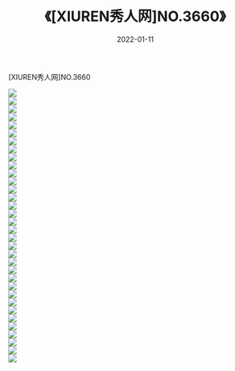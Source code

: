 ﻿---
layout: post
title:  《[XIUREN秀人网]NO.3660》
date:   2022-01-11
img: http://pic.660000.xyz/1:/秀人网/秀人网第04部分/[XIUREN秀人网]NO.3660/000.jpg
categories: [美女, 清纯, 唯美]
---

[XIUREN秀人网]NO.3660

 ![](http://pic.660000.xyz/1:/秀人网/秀人网第04部分/[XIUREN秀人网]NO.3660/001.jpg) <br>![](http://pic.660000.xyz/1:/秀人网/秀人网第04部分/[XIUREN秀人网]NO.3660/002.jpg) <br>![](http://pic.660000.xyz/1:/秀人网/秀人网第04部分/[XIUREN秀人网]NO.3660/003.jpg) <br>![](http://pic.660000.xyz/1:/秀人网/秀人网第04部分/[XIUREN秀人网]NO.3660/004.jpg) <br>![](http://pic.660000.xyz/1:/秀人网/秀人网第04部分/[XIUREN秀人网]NO.3660/005.jpg) <br>![](http://pic.660000.xyz/1:/秀人网/秀人网第04部分/[XIUREN秀人网]NO.3660/006.jpg) <br>![](http://pic.660000.xyz/1:/秀人网/秀人网第04部分/[XIUREN秀人网]NO.3660/007.jpg) <br>![](http://pic.660000.xyz/1:/秀人网/秀人网第04部分/[XIUREN秀人网]NO.3660/008.jpg) <br>![](http://pic.660000.xyz/1:/秀人网/秀人网第04部分/[XIUREN秀人网]NO.3660/009.jpg) <br>![](http://pic.660000.xyz/1:/秀人网/秀人网第04部分/[XIUREN秀人网]NO.3660/010.jpg) <br>![](http://pic.660000.xyz/1:/秀人网/秀人网第04部分/[XIUREN秀人网]NO.3660/011.jpg) <br>![](http://pic.660000.xyz/1:/秀人网/秀人网第04部分/[XIUREN秀人网]NO.3660/012.jpg) <br>![](http://pic.660000.xyz/1:/秀人网/秀人网第04部分/[XIUREN秀人网]NO.3660/013.jpg) <br>![](http://pic.660000.xyz/1:/秀人网/秀人网第04部分/[XIUREN秀人网]NO.3660/014.jpg) <br>![](http://pic.660000.xyz/1:/秀人网/秀人网第04部分/[XIUREN秀人网]NO.3660/015.jpg) <br>![](http://pic.660000.xyz/1:/秀人网/秀人网第04部分/[XIUREN秀人网]NO.3660/016.jpg) <br>![](http://pic.660000.xyz/1:/秀人网/秀人网第04部分/[XIUREN秀人网]NO.3660/017.jpg) <br>![](http://pic.660000.xyz/1:/秀人网/秀人网第04部分/[XIUREN秀人网]NO.3660/018.jpg) <br>![](http://pic.660000.xyz/1:/秀人网/秀人网第04部分/[XIUREN秀人网]NO.3660/019.jpg) <br>![](http://pic.660000.xyz/1:/秀人网/秀人网第04部分/[XIUREN秀人网]NO.3660/020.jpg) <br>![](http://pic.660000.xyz/1:/秀人网/秀人网第04部分/[XIUREN秀人网]NO.3660/021.jpg) <br>![](http://pic.660000.xyz/1:/秀人网/秀人网第04部分/[XIUREN秀人网]NO.3660/022.jpg) <br>![](http://pic.660000.xyz/1:/秀人网/秀人网第04部分/[XIUREN秀人网]NO.3660/023.jpg) <br>![](http://pic.660000.xyz/1:/秀人网/秀人网第04部分/[XIUREN秀人网]NO.3660/024.jpg) <br>![](http://pic.660000.xyz/1:/秀人网/秀人网第04部分/[XIUREN秀人网]NO.3660/025.jpg) <br>![](http://pic.660000.xyz/1:/秀人网/秀人网第04部分/[XIUREN秀人网]NO.3660/026.jpg) <br>![](http://pic.660000.xyz/1:/秀人网/秀人网第04部分/[XIUREN秀人网]NO.3660/027.jpg) <br>![](http://pic.660000.xyz/1:/秀人网/秀人网第04部分/[XIUREN秀人网]NO.3660/028.jpg) <br>![](http://pic.660000.xyz/1:/秀人网/秀人网第04部分/[XIUREN秀人网]NO.3660/029.jpg) <br>![](http://pic.660000.xyz/1:/秀人网/秀人网第04部分/[XIUREN秀人网]NO.3660/030.jpg) <br>![](http://pic.660000.xyz/1:/秀人网/秀人网第04部分/[XIUREN秀人网]NO.3660/031.jpg) <br>![](http://pic.660000.xyz/1:/秀人网/秀人网第04部分/[XIUREN秀人网]NO.3660/032.jpg) <br>![](http://pic.660000.xyz/1:/秀人网/秀人网第04部分/[XIUREN秀人网]NO.3660/033.jpg) <br>![](http://pic.660000.xyz/1:/秀人网/秀人网第04部分/[XIUREN秀人网]NO.3660/034.jpg) <br>